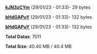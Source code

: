 [**kJN3zCYm**](/data/kJN3zCYm.txt) (29/01/23 - 01:33)- 29 bytes

[**bHdGAPuY**](/data/bHdGAPuY.txt) (29/01/23 - 01:33)- 132 bytes

[**bHdGAPuY**](/data/bHdGAPuY.txt) (29/01/23 - 01:33)- 132 bytes

**Total Datas**: 7011

**Total Size**: 40.40 MB / 40.4 MB